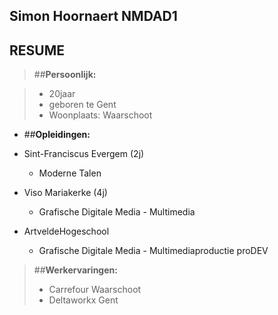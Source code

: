 Simon Hoornaert NMDAD1
----------------------

## RESUME ##

> ##**Persoonlijk:**

>- 20jaar
>- geboren te Gent
>- Woonplaats: Waarschoot

* ##**Opleidingen:**

* Sint-Franciscus Evergem (2j)
    * Moderne Talen   
* Viso Mariakerke (4j)
    * Grafische Digitale Media - Multimedia
* ArtveldeHogeschool
    * Grafische Digitale Media - Multimediaproductie proDEV

> ##**Werkervaringen:**
>- Carrefour Waarschoot
>- Deltaworkx Gent
